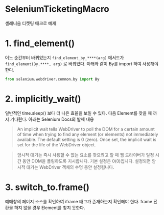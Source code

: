# SeleniumTicketingMacro
셀레니움 티켓팅 매크로 예제

# 1. find_element()
어느 순간부터 바뀌었는지 
`find_element_by_****(arg)` 메서드가 `find_element(By.****, arg)` 로 바뀌었다. 아래와 같이 By를 import 하여 사용해야 한다.
```python
from selenium.webdriver.common.by import By
```

# 2. implicitly_wait()
일반적인 time.sleep() 보다 더 나은 효율을 보일 수 있다. 다음 Element를 찾을 때 까지 기다린다.
아래는 Selenium Docs의 발췌 내용
> An implicit wait tells WebDriver to poll the DOM for a certain amount of time when trying to find any element (or elements) not immediately available. The default setting is 0 (zero). Once set, the implicit wait is set for the life of the WebDriver object.

> 암시적 대기는 즉시 사용할 수 없는 요소를 찾으려고 할 때 웹 드라이버가 일정 시간 동안 DOM을 폴링하도록 지시합니다. 기본 설정은 0(0)입니다. 설정되면 암시적 대기는 WebDriver 객체의 수명 동안 설정됩니다.


# 3. switch_to.frame()
예매창의 페이지 소스를 확인하여 iframe 태그가 존재하는지 확인해야 한다. frame 전환을 하지 않을 경우 Element를 찾지 못한다.
